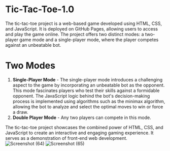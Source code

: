 # Tic-Tac-Toe-1.0

The tic-tac-toe project is a web-based game developed using HTML, CSS, and JavaScript. It is deployed on GitHub Pages, allowing users to access and play the game online. The project offers two distinct modes: a two-player game mode and a single-player mode, where the player competes against an unbeatable bot.

# Two Modes

1. **Single-Player Mode** - The single-player mode introduces a challenging aspect to the game by incorporating an unbeatable bot as the opponent. This mode fascinates players who test their skills against a formidable opponent. The JavaScript logic behind the bot's decision-making process is implemented using algorithms such as the minimax algorithm, allowing the bot to analyze and select the optimal moves to win or force a draw.
2. **Double Player Mode** - Any two players can compete in this mode.

The tic-tac-toe project showcases the combined power of HTML, CSS, and JavaScript to create an interactive and engaging gaming experience. It serves as a demonstration of front-end web development.
![Screenshot (64)](https://github.com/Lavkus24/Tic-Tac-Toe/assets/106608679/842d2c69-1870-4ef6-9931-235dcc6b9278)
![Screenshot (65)](https://github.com/Lavkus24/Tic-Tac-Toe/assets/106608679/d9456ac8-a70f-4100-b032-9a282afa2565)

